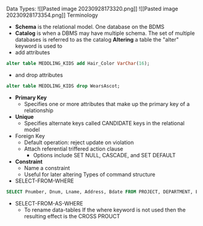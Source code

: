 Data Types:
![[Pasted image 20230928173320.png]]
![[Pasted image 20230928173354.png]]
Terminology
- **Schema** is the relational model. One database on the BDMS
- **Catalog** is when a DBMS may have multiple schema. The set of multiple databases is referred to as the catalog
**Altering** a table the "alter" keyword is used to
- add attributes
```SQL
alter table MEDDLING_KIDS add Hair_Color VarChar(16);
```
- and drop attributes
```SQL
alter table MEDDLING_KIDS drop WearsAscot;
```
- **Primary Key**
	- Specifies one or more attributes that make up the primary key of a relationship
- **Unique**
	- Specifies alternate keys called CANDIDATE keys in the relational model
- Foreign Key
	- Default operation: reject update on violation
	- Attach referential triffered action clause
		- Options include SET NULL, CASCADE, and SET DEFAULT
- **Constraint**
	- Name a constraint
	- Useful for later altering
Types of command structure
- SELECT-FROM-WHERE
```SQL
SELECT Pnumber, Dnum, Lname, Address, Bdate FROM PROJECT, DEPARTMENT, EMPLOYEE WHERE Dnum=Dnumber AND Mgr_ssn=Ssn AND Plocation='Stafford';
```
- SELECT-FROM-AS-WHERE
	- To rename data-tables
If the where keyword is not used then the resulting effect is the CROSS PROUCT